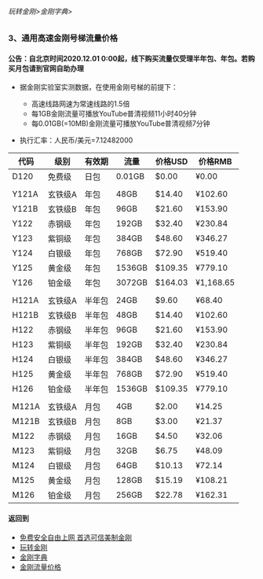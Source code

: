 ###### 玩转金刚>金刚字典>
### 3、通用高速金刚号梯流量价格
#### 公告：自北京时间2020.12.01 0:00起，线下购买流量仅受理半年包、年包。若购买月包请到官网自助办理
- 据金刚实验室实测数据，在使用金刚号梯的前提下：
  - 高速线路网速为常速线路的1.5倍
  - 每1GB金刚流量可播放YouTube普清视频11小时40分钟
  - 每0.01GB(=10MB)金刚流量可播放YouTube普清视频7分钟

- 执行汇率：人民币/美元=7.12482000

|代码|级别|有效期|流量|价格USD|价格RMB|
|----|----| ------| ------| ------|------| 
| D120|免费级 |日包|0.01GB|$0.00|¥0.00|
|||||||
| Y121A|玄铁级A |年包|48GB|$14.40|¥102.60|
| Y121B|玄铁级B |年包|96GB|$21.60|¥153.90|
| Y122|赤钢级 |年包|192GB|$32.40|¥230.84|
| Y123|紫铜级 |年包|384GB|$48.60|¥346.27|
| Y124|白银级 |年包|768GB|$72.90|¥519.40|
| Y125|黄金级 |年包|1536GB|$109.35|¥779.10|
| Y126|铂金级 |年包|3072GB|$164.03|¥1,168.65|
|||||||
| H121A|玄铁级A |半年包|24GB|$9.60|¥68.40|
| H121B|玄铁级B |半年包|48GB|$14.40| ¥102.60|
| H122|赤钢级 |半年包|96GB|$21.60|¥153.90|
| H123|紫铜级 |半年包|192GB|$32.40|¥230.84|
| H124|白银级 |半年包|384GB|$48.60|¥346.27|
| H125|黄金级 |半年包|768GB|$72.90|¥519.40|
| H126|铂金级 |半年包|1536GB|$109.35|¥779.10|
|||||||
| M121A|玄铁级A |月包|4GB|$2.00|¥14.25|
| M121B|玄铁级B |月包|8GB|$3.00|¥21.37|
| M122|赤钢级 |月包|16GB|$4.50|¥32.06|
| M123|紫铜级 |月包|32GB|$6.75|¥48.09|
| M124|白银级 |月包|64GB|$10.13|¥72.14|
| M125|黄金级 |月包|128GB|$15.19|¥108.21|
| M126|铂金级 |月包|256GB|$22.78|¥162.31|

#### 返回到
- [免费安全自由上网 首选可信美制金刚](https://github.com/a2zitpro/web/blob/master/%E5%BE%80%E5%90%8E%E7%BF%BB.md)
- [玩转金刚](https://github.com/a2zitpro/web/blob/master/LadderFree/A.md)
- [金刚字典](https://github.com/a2zitpro/web/blob/master/LadderFree/kkDictionary/KKDictionary.md)
- [金刚流量价格](https://github.com/a2zitpro/web/blob/master/LadderFree/kkDictionary/Price/KKDTPrice.md)

